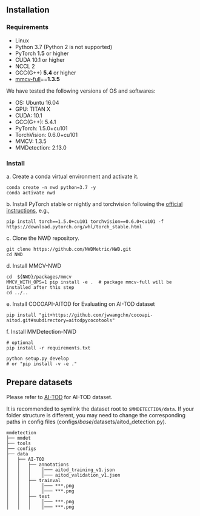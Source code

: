 ## Installation

### Requirements

- Linux
- Python 3.7 (Python 2 is not supported)
- PyTorch **1.5** or higher
- CUDA 10.1 or higher
- NCCL 2
- GCC(G++) **5.4** or higher
- [mmcv-full](https://github.com/open-mmlab/mmcv)==**1.3.5**

We have tested the following versions of OS and softwares:

- OS:  Ubuntu 16.04
- GPU: TITAN X
- CUDA: 10.1
- GCC(G++): 5.4.1
- PyTorch: 1.5.0+cu101
- TorchVision: 0.6.0+cu101
- MMCV: 1.3.5
- MMDetection: 2.13.0

### Install

a. Create a conda virtual environment and activate it.

```shell
conda create -n nwd python=3.7 -y
conda activate nwd
```

b. Install PyTorch stable or nightly and torchvision following the [official instructions](https://pytorch.org/), e.g.,

```shell
pip install torch==1.5.0+cu101 torchvision==0.6.0+cu101 -f https://download.pytorch.org/whl/torch_stable.html
```

c. Clone the NWD repository.

```shell
git clone https://github.com/NWDMetric/NWD.git
cd NWD
```

d. Install MMCV-NWD

```
cd  ${NWD}/packages/mmcv
MMCV_WITH_OPS=1 pip install -e .  # package mmcv-full will be installed after this step
cd ../..
```

e. Install COCOAPI-AITOD for Evaluating on AI-TOD dataset
```
pip install "git+https://github.com/jwwangchn/cocoapi-aitod.git#subdirectory=aitodpycocotools"
```

f. Install MMDetection-NWD

```shell
# optional
pip install -r requirements.txt

python setup.py develop
# or "pip install -v -e ."
```

## Prepare datasets

Please refer to [AI-TOD](https://github.com/jwwangchn/AI-TOD) for AI-TOD dataset.

It is recommended to symlink the dataset root to `$MMDETECTION/data`.
If your folder structure is different, you may need to change the corresponding paths in config files (configs/_base_/datasets/aitod_detection.py).

```
mmdetection
├── mmdet
├── tools
├── configs
├── data
│   ├── AI-TOD
│   │   ├── annotations
│   │   │    │─── aitod_training_v1.json
│   │   │    │─── aitod_validation_v1.json
│   │   ├── trainval
│   │   │    │─── ***.png
│   │   │    │─── ***.png
│   │   ├── test
│   │   │    │─── ***.png
│   │   │    │─── ***.png
```